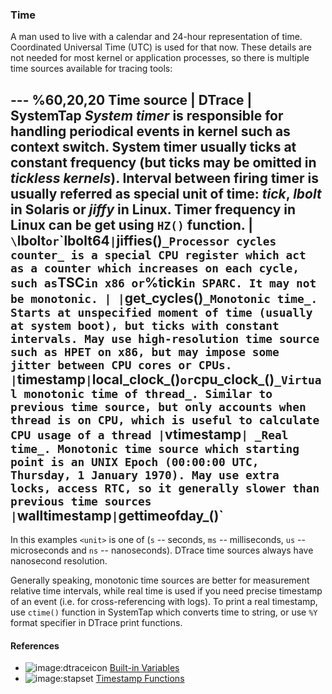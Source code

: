 ### Time

A man used to live with a calendar and 24-hour representation of time. Coordinated Universal Time (UTC) is used for that now. These details are not needed for most kernel or application processes, so there is multiple time sources available for tracing tools:

--- %60,20,20
__Time source__ | __DTrace__ | __SystemTap__
_System timer_ is responsible for handling periodical events in kernel such as context switch. System timer usually ticks at constant frequency (but ticks may be omitted in _tickless kernels_). Interval between firing timer is usually referred as special unit of time: _tick_, _lbolt_ in Solaris or _jiffy_ in Linux. Timer frequency in Linux can be get using `HZ()` function. | `\`lbolt` or `\`lbolt64` | `jiffies()`
_Processor cycles counter_ is a special CPU register which act as a counter which increases on each cycle, such as `TSC` in x86 or `%tick` in SPARC. It may not be monotonic. | | `get_cycles()`
_Monotonic time_. Starts at unspecified moment of time (usually at system boot), but ticks with constant intervals. May use high-resolution time source such as HPET on x86, but may impose some jitter between CPU cores or CPUs. | `timestamp` | `local_clock_<unit>()` or `cpu_clock_<unit>(<cpu>)`
_Virtual monotonic time of thread_. Similar to previous time source, but only accounts when thread is on CPU, which is useful to calculate CPU usage of a thread | `vtimestamp` |
_Real time_. Monotonic time source which starting point is an UNIX Epoch (00:00:00 UTC, Thursday, 1 January 1970). May use extra locks, access RTC, so it generally slower than previous time sources | `walltimestamp` | `gettimeofday_<unit>()`
---

In this examples `<unit>` is one of (`s` -- seconds, `ms` -- milliseconds, `us` -- microseconds and `ns` -- nanoseconds). DTrace time sources always have nanosecond resolution.

Generally speaking, monotonic time sources are better for measurement relative time intervals, while real time is used if you need precise timestamp of an event (i.e. for cross-referencing with logs). To print a real timestamp, use `ctime()` function in SystemTap which converts time to string, or use `%Y` format specifier in DTrace print functions. 

#### References

* ![image:dtraceicon](icons/dtrace.png) [Built-in Variables](http://docs.oracle.com/cd/E19253-01/817-6223/chp-variables/index.html#6mlkidlfu)
* ![image:stapset](icons/stapset.png) [Timestamp Functions](https://sourceware.org/systemtap/tapsets/timestamp_stp.html)